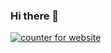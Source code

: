 ### Hi there 👋

<a href="https://www.freecounterstat.com" title="counter for website"><img src="https://counter5.optistats.ovh/private/freecounterstat.php?c=x1gmrlh86lfqhbcmq17cf7e36hwj6n8b" border="0" title="counter for website" alt="counter for website"></a>



<!--
**alexismen22a/alexismen22a** is a ✨ _special_ ✨ repository because its `README.md` (this file) appears on your GitHub profile.

Here are some ideas to get you started:

- 🔭 I’m currently working on ...
- 🌱 I’m currently learning ...
- 👯 I’m looking to collaborate on ...
- 🤔 I’m looking for help with ...
- 💬 Ask me about ...
- 📫 How to reach me: ...
- 😄 Pronouns: ...
- ⚡ Fun fact: ...
-->
